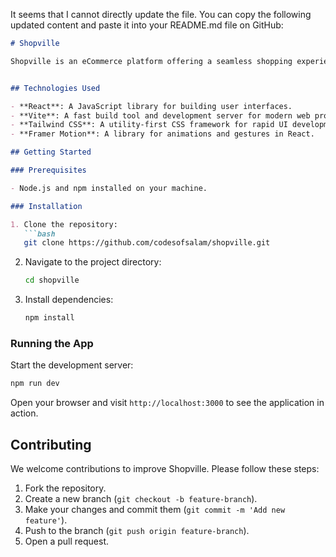 It seems that I cannot directly update the file. You can copy the following updated content and paste it into your README.md file on GitHub:

```markdown
# Shopville

Shopville is an eCommerce platform offering a seamless shopping experience. Developed using React, Vite, Tailwind CSS, and Framer Motion, Shopville provides an intuitive and smooth product e-Commerce browsing experience with robust features.


## Technologies Used

- **React**: A JavaScript library for building user interfaces.
- **Vite**: A fast build tool and development server for modern web projects.
- **Tailwind CSS**: A utility-first CSS framework for rapid UI development.
- **Framer Motion**: A library for animations and gestures in React.

## Getting Started

### Prerequisites

- Node.js and npm installed on your machine.

### Installation

1. Clone the repository:
   ```bash
   git clone https://github.com/codesofsalam/shopville.git
   ```
2. Navigate to the project directory:
   ```bash
   cd shopville
   ```
3. Install dependencies:
   ```bash
   npm install
   ```

### Running the App

Start the development server:
```bash
npm run dev
```

Open your browser and visit `http://localhost:3000` to see the application in action.

## Contributing

We welcome contributions to improve Shopville. Please follow these steps:

1. Fork the repository.
2. Create a new branch (`git checkout -b feature-branch`).
3. Make your changes and commit them (`git commit -m 'Add new feature'`).
4. Push to the branch (`git push origin feature-branch`).
5. Open a pull request.
